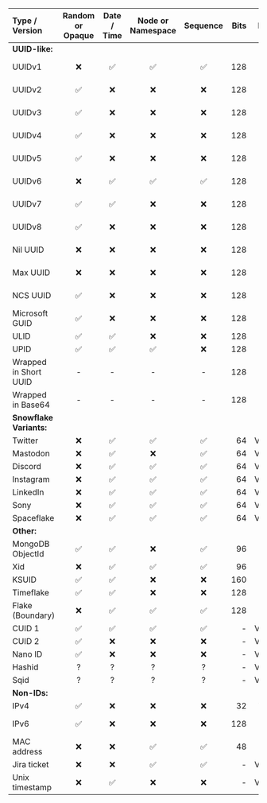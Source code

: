 


Type / Version | Random<br>or Opaque | Date / Time | Node or<br>Namespace | Sequence | Bits | Length
:--|:-:|:-:|:-:|:-:|--:|--:
**UUID-like:**        |
UUIDv1                |❌|✅|✅|✅|128|36 or 32
UUIDv2                |✅|❌|❌|❌|128|36 or 32
UUIDv3                |✅|❌|❌|❌|128|36 or 32
UUIDv4                |✅|❌|❌|❌|128|36 or 32
UUIDv5                |✅|❌|❌|❌|128|36 or 32
UUIDv6                |❌|✅|✅|✅|128|36 or 32
UUIDv7                |✅|✅|❌|❌|128|36 or 32
UUIDv8                |✅|❌|❌|❌|128|36 or 32
Nil UUID              |❌|❌|❌|❌|128|36 or 32
Max UUID              |❌|❌|❌|❌|128|36 or 32
NCS UUID              |✅|❌|❌|❌|128|36 or 32
Microsoft GUID        |✅|❌|❌|❌|128|36 or 32
ULID                  |✅|✅|❌|❌|128|26
UPID                  |✅|✅|✅|❌|128|27
Wrapped in Short UUID |-|-|-|-|128|22
Wrapped in Base64     |-|-|-|-|128|24
**Snowflake Variants:**|
Twitter               |❌|✅|✅|✅|64|Variable
Mastodon              |❌|✅|❌|✅|64|Variable
Discord               |❌|✅|✅|✅|64|Variable
Instagram             |❌|✅|✅|✅|64|Variable
LinkedIn              |❌|✅|✅|✅|64|Variable
Sony                  |❌|✅|✅|✅|64|Variable
Spaceflake            |❌|✅|✅|✅|64|Variable
**Other:**            |
MongoDB ObjectId      |✅|✅|❌|✅|96|24
Xid                   |❌|✅|✅|✅|96|20
KSUID                 |✅|✅|❌|❌|160|27
Timeflake             |✅|✅|❌|❌|128|22
Flake (Boundary)      |❌|✅|✅|✅|128|18
CUID 1                |✅|✅|✅|✅|-|Variable
CUID 2                |✅|❌|❌|❌|-|Variable
Nano ID               |✅|❌|❌|❌|-|Variable
Hashid                |?|?|?|?|-|Variable
Sqid                  |?|?|?|?|-|Variable
**Non-IDs:**          |
IPv4                  |✅|❌|❌|❌|32|7 to 15
IPv6                  |✅|❌|❌|❌|128|up to 39
MAC address           |❌|❌|✅|✅|48|17
Jira ticket           |❌|❌|✅|✅|-|Variable
Unix timestamp        |❌|✅|❌|❌|-|Variable









